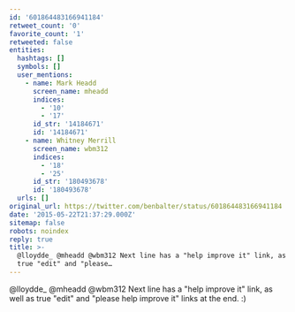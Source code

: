 ```yaml
---
id: '601864483166941184'
retweet_count: '0'
favorite_count: '1'
retweeted: false
entities:
  hashtags: []
  symbols: []
  user_mentions:
    - name: Mark Headd
      screen_name: mheadd
      indices:
        - '10'
        - '17'
      id_str: '14184671'
      id: '14184671'
    - name: Whitney Merrill
      screen_name: wbm312
      indices:
        - '18'
        - '25'
      id_str: '180493678'
      id: '180493678'
  urls: []
original_url: https://twitter.com/benbalter/status/601864483166941184
date: '2015-05-22T21:37:29.000Z'
sitemap: false
robots: noindex
reply: true
title: >-
  @lloydde_ @mheadd @wbm312 Next line has a "help improve it" link, as well as
  true "edit" and "please…
---
```


@lloydde_ @mheadd @wbm312 Next line has a "help improve it" link, as well as true "edit" and "please help improve it" links at the end. :)